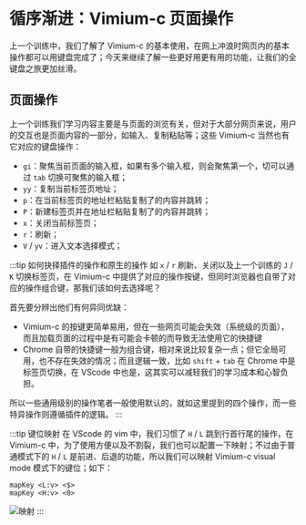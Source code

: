 # 循序渐进：Vimium-c 页面操作

上一个训练中，我们了解了 Vimium-c 的基本使用，在网上冲浪时网页内的基本操作都可以用键盘完成了；今天来继续了解一些更好用更有用的功能，让我们的全键盘之旅更加丝滑。
## 页面操作

上一个训练我们学习内容主要是与页面的浏览有关，但对于大部分网页来说，用户的交互也是页面内容的一部分，如输入、复制粘贴等；这些 Vimium-c 当然也有它对应的键盘操作：

- `gi`：聚焦当前页面的输入框，如果有多个输入框，则会聚焦第一个，切可以通过 `tab` 切换可聚焦的输入框；
- `yy`：复制当前标签⻚地址；
- `p`：在当前标签⻚的地址栏粘贴复制了的内容并跳转；
- `P`：新建标签⻚并在地址栏粘贴复制了的内容并跳转；
- `x`：关闭当前标签页；
- `r`：刷新；
- `V` / `yv`：进入文本选择模式；

:::tip 如何抉择插件的操作和原生的操作
如 `x` / `r` 刷新、关闭以及上一个训练的 `J` / `K` 切换标签页，在 Vimium-c 中提供了对应的操作按键，但同时浏览器也自带了对应的操作组合键，那我们该如何去选择呢？

首先要分辨出他们有何异同优缺：

- Vimium-c 的按键更简单易用，但在一些网页可能会失效（系统级的页面），而且加载页面的过程中是有可能会卡顿的而导致无法使用它的快捷键
- Chrome 自带的快捷键一般为组合键，相对来说比较复杂一点；但它全局可用，也不存在失效的情况；而且逻辑一致，比如 `shift` + `tab` 在 Chrome 中是标签页切换，在 VScode 中也是，这其实可以减轻我们的学习成本和心智负担。

所以一些通用级别的操作笔者一般使用默认的，就如这里提到的四个操作，而一些特异操作则遵循插件的逻辑。
:::

:::tip 键位映射
在 VScode 的 vim 中，我们习惯了 `H` / `L` 跳到行首行尾的操作，在 Vimium-c 中，为了使用方便以及不割裂，我们也可以配置一下映射；不过由于普通模式下的 `H` / `L` 是前进、后退的功能，所以我们可以映射 Vimium-c visual mode 模式下的键位；如下：

```
mapKey <L:v> <$>
mapKey <H:v> <0>
```

![映射](https://pic.imgdb.cn/item/62ca327ef54cd3f937b52780.jpg)
:::